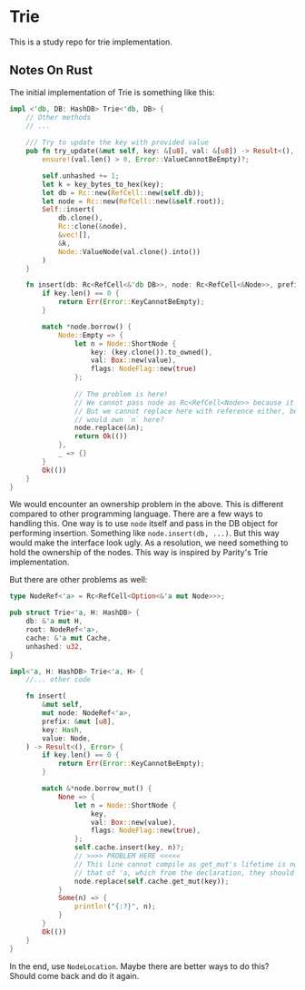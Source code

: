 # Trie
This is a study repo for trie implementation.

## Notes On Rust
The initial implementation of Trie is something like this:
```rust
impl <'db, DB: HashDB> Trie<'db, DB> {
    // Other methods
    // ...
    
	/// Try to update the key with provided value
    pub fn try_update(&mut self, key: &[u8], val: &[u8]) -> Result<(), Error> {
		ensure!(val.len() > 0, Error::ValueCannotBeEmpty)?;

        self.unhashed += 1;
		let k = key_bytes_to_hex(key);
		let db = Rc::new(RefCell::new(self.db));
		let node = Rc::new(RefCell::new(&self.root));
		Self::insert(
			db.clone(),
			Rc::clone(&node),
			&vec![],
			&k,
			Node::ValueNode(val.clone().into())
		)
    }

	fn insert(db: Rc<RefCell<&'db DB>>, node: Rc<RefCell<&Node>>, prefix: &[u8], key: &[u8], value: Node) -> Result<(), Error> {
		if key.len() == 0 {
			return Err(Error::KeyCannotBeEmpty);
		}

		match *node.borrow() {
			Node::Empty => {
				let n = Node::ShortNode {
					key: (key.clone()).to_owned(),
					val: Box::new(value),
					flags: NodeFlag::new(true)
				};
                
                // The problem is here!
                // We cannot pass node as Rc<RefCell<Node>> because it requires a move.
                // But we cannot replace here with reference either, because who 
                // would own `n` here?
				node.replace(&n);
				return Ok(())
			},
			_ => {}
		}
		Ok(())
	}
}
```
We would encounter an ownership problem in the above. This is different compared to other programming language.
There are a few ways to handling this. One way is to use `node` itself and pass in the DB object for performing insertion.
Something like `node.insert(db, ...)`. But this way would make the interface look ugly.
As a resolution, we need something to hold the ownership of the nodes. This way is inspired by Parity's Trie implementation.

But there are other problems as well:
```rust
type NodeRef<'a> = Rc<RefCell<Option<&'a mut Node>>>;

pub struct Trie<'a, H: HashDB> {
    db: &'a mut H,
    root: NodeRef<'a>,
    cache: &'a mut Cache,
    unhashed: u32,
}

impl<'a, H: HashDB> Trie<'a, H> {
    //... other code

    fn insert(
        &mut self,
        mut node: NodeRef<'a>,
        prefix: &mut [u8],
        key: Hash,
        value: Node,
    ) -> Result<(), Error> {
        if key.len() == 0 {
            return Err(Error::KeyCannotBeEmpty);
        }

        match &*node.borrow_mut() {
            None => {
                let n = Node::ShortNode {
                    key,
                    val: Box::new(value),
                    flags: NodeFlag::new(true),
                };
                self.cache.insert(key, n)?;
                // >>>> PROBLEM HERE <<<<<
                // This line cannot compile as get_mut's lifetime is not 
                // that of 'a, which from the declaration, they should be ok?
                node.replace(self.cache.get_mut(key));
            }
            Some(n) => {
                println!("{:?}", n);
            }
        }
        Ok(())
    }
}
```
In the end, use `NodeLocation`. Maybe there are better ways to do this? Should come back and do it again.